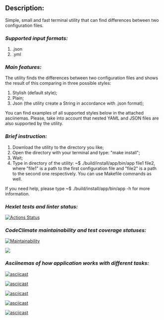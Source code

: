 ## Description: 

Simple, small and fast terminal utility that can find differences between two configuration files.

### *Supported input formats:*

1) .json
2) .yml

### *Main features:*

The utility finds the differences between two configuration files and shows the result of this comparing in three possible styles:

1) Stylish (default style);
2) Plain;
3) Json (the utility create a String in accordance with .json format);

You can find examples of all supported styles below in the attached asciinemas. Please, take into account that nested YAML and JSON 
files are also supported by the utility.

### *Brief instruction:*

1) Download the utility to the directory you like;
2) Open the directory with your terminal and type: "make install";
3) Wait;
4) Type in directory of the utility: ~$ ./build/install/app/bin/app file1 file2, where "file1" is a path to the first configuration file 
and "file2" is a path to the second one respectively. You can use Makefile commands as well. 

If you need help, please type ~$ ./build/install/app/bin/app -h for more information. 

### *Hexlet tests and linter status:*
[![Actions Status](https://github.com/DmitriiGoltsov/java-project-71/workflows/hexlet-check/badge.svg)](https://github.com/DmitriiGoltsov/java-project-71/actions)

### *CodeClimate maintainability and test coverage statuses:*

[![Maintainability](https://api.codeclimate.com/v1/badges/5d5850914a6dfe1f6724/maintainability)](https://codeclimate.com/github/DmitriiGoltsov/java-project-71/maintainability)

<a href="https://codeclimate.com/github/DmitriiGoltsov/java-project-71/test_coverage"><img src="https://api.codeclimate.com/v1/badges/5d5850914a6dfe1f6724/test_coverage" /></a>

### *Asciinemas of how application works with different tasks:*

[![asciicast](https://asciinema.org/a/vKB3EizHdx1V2nW0EiASNUSOR.svg)](https://asciinema.org/a/vKB3EizHdx1V2nW0EiASNUSOR)

[![asciicast](https://asciinema.org/a/AZwaj2rFbRXUyh8pF4eGGZolj.svg)](https://asciinema.org/a/AZwaj2rFbRXUyh8pF4eGGZolj)

[![asciicast](https://asciinema.org/a/H02jEd0qgDi2djdaBvbOn0JwZ.svg)](https://asciinema.org/a/H02jEd0qgDi2djdaBvbOn0JwZ)

[![asciicast](https://asciinema.org/a/S1HL4O8nde9O27fTc65nMo8jn.svg)](https://asciinema.org/a/S1HL4O8nde9O27fTc65nMo8jn)

[![asciicast](https://asciinema.org/a/pYxrob3jXYXAXVOF52RBnfPuW.svg)](https://asciinema.org/a/pYxrob3jXYXAXVOF52RBnfPuW)